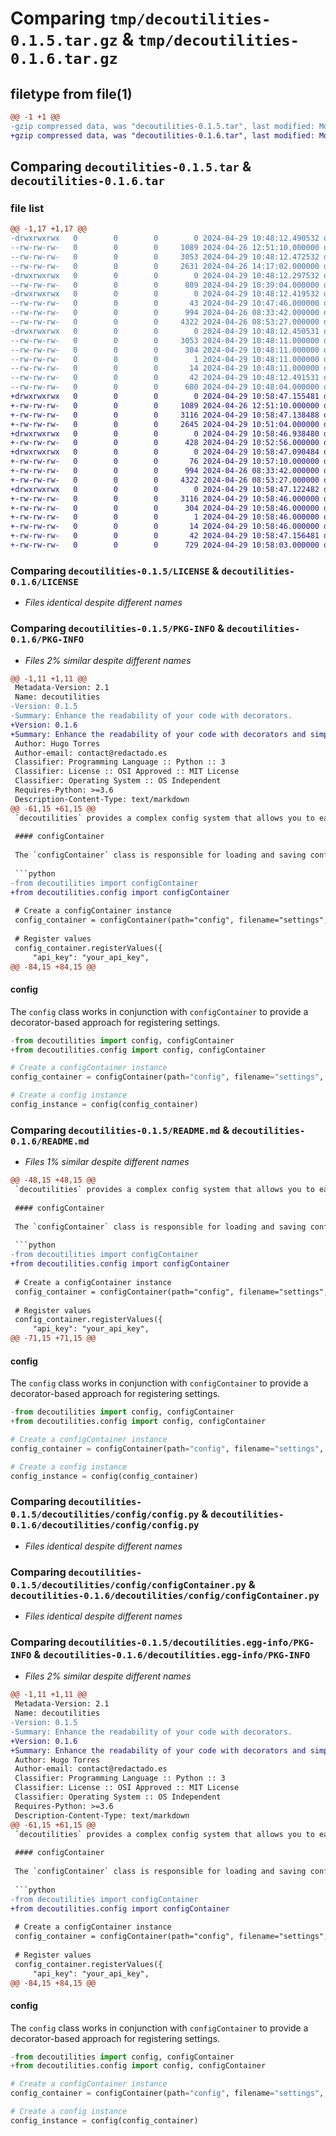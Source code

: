 # Comparing `tmp/decoutilities-0.1.5.tar.gz` & `tmp/decoutilities-0.1.6.tar.gz`

## filetype from file(1)

```diff
@@ -1 +1 @@
-gzip compressed data, was "decoutilities-0.1.5.tar", last modified: Mon Apr 29 10:48:12 2024, max compression
+gzip compressed data, was "decoutilities-0.1.6.tar", last modified: Mon Apr 29 10:58:47 2024, max compression
```

## Comparing `decoutilities-0.1.5.tar` & `decoutilities-0.1.6.tar`

### file list

```diff
@@ -1,17 +1,17 @@
-drwxrwxrwx   0        0        0        0 2024-04-29 10:48:12.490532 decoutilities-0.1.5/
--rw-rw-rw-   0        0        0     1089 2024-04-26 12:51:10.000000 decoutilities-0.1.5/LICENSE
--rw-rw-rw-   0        0        0     3053 2024-04-29 10:48:12.472532 decoutilities-0.1.5/PKG-INFO
--rw-rw-rw-   0        0        0     2631 2024-04-26 14:17:02.000000 decoutilities-0.1.5/README.md
-drwxrwxrwx   0        0        0        0 2024-04-29 10:48:12.297532 decoutilities-0.1.5/decoutilities/
--rw-rw-rw-   0        0        0      809 2024-04-29 10:39:04.000000 decoutilities-0.1.5/decoutilities/__init__.py
-drwxrwxrwx   0        0        0        0 2024-04-29 10:48:12.419532 decoutilities-0.1.5/decoutilities/config/
--rw-rw-rw-   0        0        0       43 2024-04-29 10:47:46.000000 decoutilities-0.1.5/decoutilities/config/__init__.py
--rw-rw-rw-   0        0        0      994 2024-04-26 08:33:42.000000 decoutilities-0.1.5/decoutilities/config/config.py
--rw-rw-rw-   0        0        0     4322 2024-04-26 08:53:27.000000 decoutilities-0.1.5/decoutilities/config/configContainer.py
-drwxrwxrwx   0        0        0        0 2024-04-29 10:48:12.450531 decoutilities-0.1.5/decoutilities.egg-info/
--rw-rw-rw-   0        0        0     3053 2024-04-29 10:48:11.000000 decoutilities-0.1.5/decoutilities.egg-info/PKG-INFO
--rw-rw-rw-   0        0        0      304 2024-04-29 10:48:11.000000 decoutilities-0.1.5/decoutilities.egg-info/SOURCES.txt
--rw-rw-rw-   0        0        0        1 2024-04-29 10:48:11.000000 decoutilities-0.1.5/decoutilities.egg-info/dependency_links.txt
--rw-rw-rw-   0        0        0       14 2024-04-29 10:48:11.000000 decoutilities-0.1.5/decoutilities.egg-info/top_level.txt
--rw-rw-rw-   0        0        0       42 2024-04-29 10:48:12.491531 decoutilities-0.1.5/setup.cfg
--rw-rw-rw-   0        0        0      680 2024-04-29 10:48:04.000000 decoutilities-0.1.5/setup.py
+drwxrwxrwx   0        0        0        0 2024-04-29 10:58:47.155481 decoutilities-0.1.6/
+-rw-rw-rw-   0        0        0     1089 2024-04-26 12:51:10.000000 decoutilities-0.1.6/LICENSE
+-rw-rw-rw-   0        0        0     3116 2024-04-29 10:58:47.138488 decoutilities-0.1.6/PKG-INFO
+-rw-rw-rw-   0        0        0     2645 2024-04-29 10:51:04.000000 decoutilities-0.1.6/README.md
+drwxrwxrwx   0        0        0        0 2024-04-29 10:58:46.938480 decoutilities-0.1.6/decoutilities/
+-rw-rw-rw-   0        0        0      428 2024-04-29 10:52:56.000000 decoutilities-0.1.6/decoutilities/__init__.py
+drwxrwxrwx   0        0        0        0 2024-04-29 10:58:47.090484 decoutilities-0.1.6/decoutilities/config/
+-rw-rw-rw-   0        0        0       76 2024-04-29 10:57:10.000000 decoutilities-0.1.6/decoutilities/config/__init__.py
+-rw-rw-rw-   0        0        0      994 2024-04-26 08:33:42.000000 decoutilities-0.1.6/decoutilities/config/config.py
+-rw-rw-rw-   0        0        0     4322 2024-04-26 08:53:27.000000 decoutilities-0.1.6/decoutilities/config/configContainer.py
+drwxrwxrwx   0        0        0        0 2024-04-29 10:58:47.122482 decoutilities-0.1.6/decoutilities.egg-info/
+-rw-rw-rw-   0        0        0     3116 2024-04-29 10:58:46.000000 decoutilities-0.1.6/decoutilities.egg-info/PKG-INFO
+-rw-rw-rw-   0        0        0      304 2024-04-29 10:58:46.000000 decoutilities-0.1.6/decoutilities.egg-info/SOURCES.txt
+-rw-rw-rw-   0        0        0        1 2024-04-29 10:58:46.000000 decoutilities-0.1.6/decoutilities.egg-info/dependency_links.txt
+-rw-rw-rw-   0        0        0       14 2024-04-29 10:58:46.000000 decoutilities-0.1.6/decoutilities.egg-info/top_level.txt
+-rw-rw-rw-   0        0        0       42 2024-04-29 10:58:47.156481 decoutilities-0.1.6/setup.cfg
+-rw-rw-rw-   0        0        0      729 2024-04-29 10:58:03.000000 decoutilities-0.1.6/setup.py
```

### Comparing `decoutilities-0.1.5/LICENSE` & `decoutilities-0.1.6/LICENSE`

 * *Files identical despite different names*

### Comparing `decoutilities-0.1.5/PKG-INFO` & `decoutilities-0.1.6/PKG-INFO`

 * *Files 2% similar despite different names*

```diff
@@ -1,11 +1,11 @@
 Metadata-Version: 2.1
 Name: decoutilities
-Version: 0.1.5
-Summary: Enhance the readability of your code with decorators.
+Version: 0.1.6
+Summary: Enhance the readability of your code with decorators and simplify the creation of configuration files.
 Author: Hugo Torres
 Author-email: contact@redactado.es
 Classifier: Programming Language :: Python :: 3
 Classifier: License :: OSI Approved :: MIT License
 Classifier: Operating System :: OS Independent
 Requires-Python: >=3.6
 Description-Content-Type: text/markdown
@@ -61,15 +61,15 @@
 `decoutilities` provides a complex config system that allows you to easily manage configuration settings using decorators.
 
 #### configContainer
 
 The `configContainer` class is responsible for loading and saving configuration data from/to JSON or YAML files.
 
 ```python
-from decoutilities import configContainer
+from decoutilities.config import configContainer
 
 # Create a configContainer instance
 config_container = configContainer(path="config", filename="settings", type="json")
 
 # Register values
 config_container.registerValues({
     "api_key": "your_api_key",
@@ -84,15 +84,15 @@
 ```
 
 #### config
 
 The `config` class works in conjunction with `configContainer` to provide a decorator-based approach for registering settings.
 
 ```python
-from decoutilities import config, configContainer
+from decoutilities.config import config, configContainer
 
 # Create a configContainer instance
 config_container = configContainer(path="config", filename="settings", type="json")
 
 # Create a config instance
 config_instance = config(config_container)
```

### Comparing `decoutilities-0.1.5/README.md` & `decoutilities-0.1.6/README.md`

 * *Files 1% similar despite different names*

```diff
@@ -48,15 +48,15 @@
 `decoutilities` provides a complex config system that allows you to easily manage configuration settings using decorators.
 
 #### configContainer
 
 The `configContainer` class is responsible for loading and saving configuration data from/to JSON or YAML files.
 
 ```python
-from decoutilities import configContainer
+from decoutilities.config import configContainer
 
 # Create a configContainer instance
 config_container = configContainer(path="config", filename="settings", type="json")
 
 # Register values
 config_container.registerValues({
     "api_key": "your_api_key",
@@ -71,15 +71,15 @@
 ```
 
 #### config
 
 The `config` class works in conjunction with `configContainer` to provide a decorator-based approach for registering settings.
 
 ```python
-from decoutilities import config, configContainer
+from decoutilities.config import config, configContainer
 
 # Create a configContainer instance
 config_container = configContainer(path="config", filename="settings", type="json")
 
 # Create a config instance
 config_instance = config(config_container)
```

### Comparing `decoutilities-0.1.5/decoutilities/config/config.py` & `decoutilities-0.1.6/decoutilities/config/config.py`

 * *Files identical despite different names*

### Comparing `decoutilities-0.1.5/decoutilities/config/configContainer.py` & `decoutilities-0.1.6/decoutilities/config/configContainer.py`

 * *Files identical despite different names*

### Comparing `decoutilities-0.1.5/decoutilities.egg-info/PKG-INFO` & `decoutilities-0.1.6/decoutilities.egg-info/PKG-INFO`

 * *Files 2% similar despite different names*

```diff
@@ -1,11 +1,11 @@
 Metadata-Version: 2.1
 Name: decoutilities
-Version: 0.1.5
-Summary: Enhance the readability of your code with decorators.
+Version: 0.1.6
+Summary: Enhance the readability of your code with decorators and simplify the creation of configuration files.
 Author: Hugo Torres
 Author-email: contact@redactado.es
 Classifier: Programming Language :: Python :: 3
 Classifier: License :: OSI Approved :: MIT License
 Classifier: Operating System :: OS Independent
 Requires-Python: >=3.6
 Description-Content-Type: text/markdown
@@ -61,15 +61,15 @@
 `decoutilities` provides a complex config system that allows you to easily manage configuration settings using decorators.
 
 #### configContainer
 
 The `configContainer` class is responsible for loading and saving configuration data from/to JSON or YAML files.
 
 ```python
-from decoutilities import configContainer
+from decoutilities.config import configContainer
 
 # Create a configContainer instance
 config_container = configContainer(path="config", filename="settings", type="json")
 
 # Register values
 config_container.registerValues({
     "api_key": "your_api_key",
@@ -84,15 +84,15 @@
 ```
 
 #### config
 
 The `config` class works in conjunction with `configContainer` to provide a decorator-based approach for registering settings.
 
 ```python
-from decoutilities import config, configContainer
+from decoutilities.config import config, configContainer
 
 # Create a configContainer instance
 config_container = configContainer(path="config", filename="settings", type="json")
 
 # Create a config instance
 config_instance = config(config_container)
```

